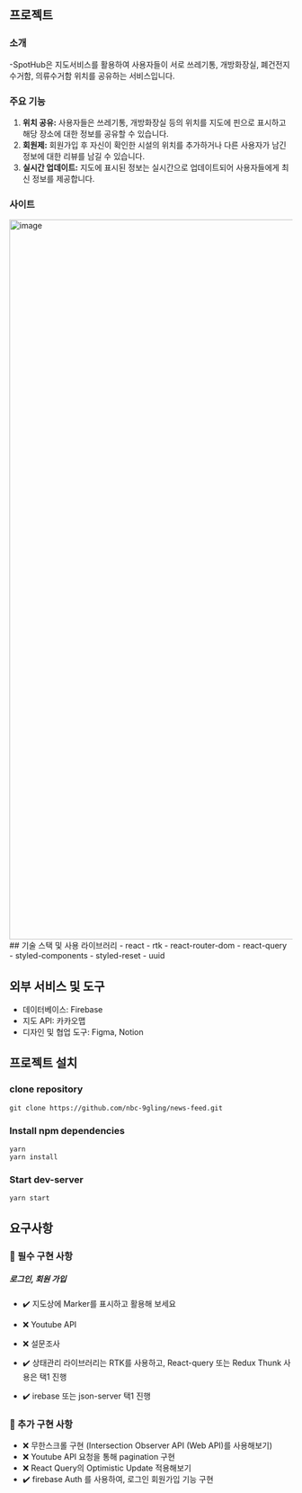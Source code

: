## 프로젝트

### 소개
-SpotHub은 지도서비스를 활용하여 사용자들이 서로 쓰레기통, 개방화장실, 폐건전지 수거함, 의류수거함 위치를 공유하는 서비스입니다.

### 주요 기능

1. **위치 공유:** 사용자들은 쓰레기통, 개방화장실 등의 위치를 지도에 핀으로 표시하고 해당 장소에 대한 정보를 공유할 수 있습니다.
2. **회원제:** 회원가입 후 자신이 확인한 시설의 위치를 추가하거나 다른 사용자가 남긴 정보에 대한 리뷰를 남길 수 있습니다.
3. **실시간 업데이트:** 지도에 표시된 정보는 실시간으로 업데이트되어 사용자들에게 최신 정보를 제공합니다.

### 사이트
<img width="1280" alt="image" src="https://github.com/nbc-9gling/news-feed/assets/144536397/1e39950f-6265-4625-8bf2-ebfe8744afca">
## 기술 스택 및 사용 라이브러리
- react
- rtk
- react-router-dom
- react-query
- styled-components
- styled-reset
- uuid

## 외부 서비스 및 도구

- 데이터베이스: Firebase
- 지도 API: 카카오맵
- 디자인 및 협업 도구: Figma, Notion

## 프로젝트 설치

### clone repository

```
git clone https://github.com/nbc-9gling/news-feed.git
```

### Install npm dependencies

```
yarn
yarn install
```

### Start dev-server

```
yarn start
```

## 요구사항

### 🔵 필수 구현 사항

##### 로그인, 회원 가입
- ✔️ 지도상에 Marker를 표시하고 활용해 보세요
- ❌ Youtube API
- ❌ 설문조사

- ✔️ 상태관리 라이브러리는 RTK를 사용하고, React-query 또는 Redux Thunk 사용은 택1 진행
- ✔️ irebase 또는 json-server 택1 진행


### 🔵 추가 구현 사항
- ❌ 무한스크롤 구현 (Intersection Observer API (Web API)를 사용해보기)
- ❌ Youtube API 요청을 통해 pagination 구현
- ❌ React Query의 Optimistic Update 적용해보기
- ✔️ firebase Auth 를 사용하여, 로그인 회원가입 기능 구현

